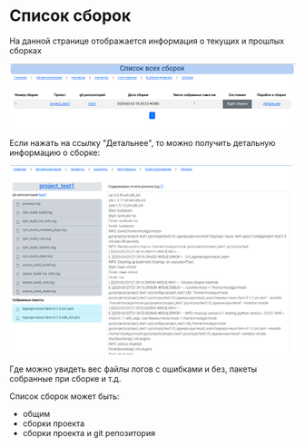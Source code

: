 # Список сборок

На данной странице отображается информация о текущих и прошлых сборках

![Список сборок](../img/mockgui_builds1.png)

Если нажать на ссылку "Детальнее", то можно получить детальную информацию о сборке:

![Список сборок2](../img/mockgui_build10.png)

Где можно увидеть вес файлы логов с ошибками и без, пакеты собранные при сборке и т.д.

Список сборок может быть:
* общим
* сборки проекта
* сборки проекта и git репозитория